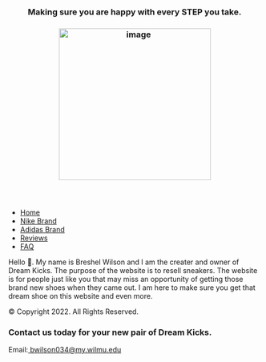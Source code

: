  <html lang= 'en'>
   <!--
      Student Name: Breshel Wilson
      File Name: index.html
      Date:03/20/2022
   -->
  <head>
   <meta charset="utf-8">
   <!--meta viewport tag-->
   <meta name="viewport" content="width=device-width, initial-scale=1.0"> 
   <link rel='stylesheet' href='stylesheet.css' type='text/'>
   
 </head>
 <body>

 <header>
   <h3>Making sure you are happy with every STEP you take.<h3>
   <img width="303" alt="image" src="https://user-images.githubusercontent.com/101943680/160324441-318b7e53-61c8-41ef-af63-20547cb72ad1.png">

 </header>

 <nav>
   <ul class="topnav">
   <li><a class="active" href="home">Home</a></li>
   <li><a href="nike brand"> Nike Brand</a></li>
   <li><a href="adidas brand"> Adidas Brand</a></li>
   <li><a href="reviews"> Reviews</a></li>
   <li><a href="faq"> FAQ</a></li>
   </ul>
 </nav>

  Hello 👋. My name is Breshel Wilson and I am the creater and owner of Dream Kicks. The purpose of the website is to resell sneakers. 
     The website is for people just like you that may miss an opportunity of getting those brand new shoes when they came out. I am here to make sure you get that dream shoe on this
  website and even more.

 <main>
   
 </main>

 <footer>
   <p>&copy; Copyright 2022. All Rights Reserved.</p>
   <h3>Contact us today for your new pair of Dream Kicks.</h3>
   <p>Email:<a href= 'mailto:bwilson034@my.wilmu.edu'> bwilson034@my.wilmu.edu</a></p>
 </footer>
    
 </html>
